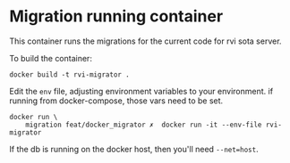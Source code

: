 # Migration running container

This container runs the migrations for the current code for rvi sota
server.

To build the container:

    docker build -t rvi-migrator .
    
Edit the `env` file, adjusting environment variables to your
environment. if running from docker-compose, those vars need to be
set.

    docker run \
        migration feat/docker_migrator ✗  docker run -it --env-file rvi-migrator
        
If the db is running on the docker host, then you'll need `--net=host`.
